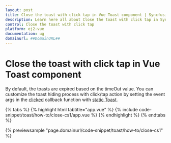 ```yaml
---
layout: post
title: Close the toast with click tap in Vue Toast component | Syncfusion
description: Learn here all about Close the toast with click tap in Syncfusion Vue Toast component of Syncfusion Essential JS 2 and more.
control: Close the toast with click tap 
platform: ej2-vue
documentation: ug
domainurl: ##DomainURL##
---
```


# Close the toast with click tap in Vue Toast component

By default, the toasts are expired based on the timeOut value. You can customize the toast hiding process with click/tap action by setting the event args in the [clicked](https://ej2.syncfusion.com/vue/documentation/api/toast/toastClickEventArgs/#clicktoclose) callback function with [static Toast](../timeout/#static-toast).

{% tabs %}
{% highlight html tabtitle="app.vue" %}
{% include code-snippet/toast/how-to/close-cs1/app.vue %}
{% endhighlight %}
{% endtabs %}
        
{% previewsample "page.domainurl/code-snippet/toast/how-to/close-cs1" %}